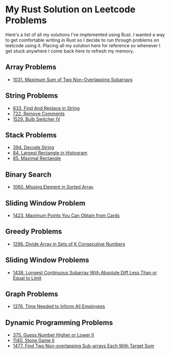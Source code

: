 # My Rust Solution on Leetcode Problems

Here's a list of all my solutions I've implemented using Rust. I wanted a way to get comfortable writing in Rust
so I decide to run through problems on leetcode using it. Placing all my solution here for reference so whenever I get
stuck anywhere I come back here to refresh my memory.

## Array Problems

- [1031. Maximum Sum of Two Non-Overlapping Subarrays](./MaximumSumofTwoNon-OverlappingSubarrays.md)

## String Problems

- [833. Find And Replace in String](./FindAndReplaceinString.md)
- [722. Remove Comments](./RemoveComments.md)
- [1529. Bulb Switcher IV](./bulb-switcher-iv.md)

## Stack Problems

- [394. Decode String](./DecodeString.md)
- [84. Largest Rectangle in Histogram](./LargestRectangleinHistogram.md)
- [85. Maximal Rectangle](./MaximalRectangle.md)

## Binary Search

- [1060. Missing Element in Sorted Array](./MissingElementinSortedArray.md)

## Sliding Window Problem

- [1423. Maximum Points You Can Obtain from Cards](./MaximumPointsYouCanObtainfromCards.md)

## Greedy Problems

- [1296. Divide Array in Sets of K Consecutive Numbers](./DivideArrayinSetsofKConsecutiveNumbers.md)

## Sliding Window Problems

- [1438. Longest Continuous Subarray With Absolute Diff Less Than or Equal to Limit](./LongestContinuousSubarrayWithAbsoluteDiffLessThanorEqualtoLimit.md)

## Graph Problems

- [1376. Time Needed to Inform All Employees](./TimeNeededtoInformAllEmployees.md)

## Dynamic Programming Problems

- [375. Guess Number Higher or Lower II](./GuessNumberHigherorLowerII.md)
- [1140. Stone Game II](./StoneGameII.md)
- [1477. Find Two Non-overlapping Sub-arrays Each With Target Sum](./FindTwoNon-overlappingSub-arraysEachWithTargetSum.md)
